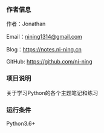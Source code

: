 
### 作者信息


作者：Jonathan

Email：nining1314@gmail.com

Blog：https://notes.ni-ning.cn

GitHub: https://github.com/ni-ning

### 项目说明

关于学习Python的各个主题笔记和练习


### 运行条件

Python3.6+


